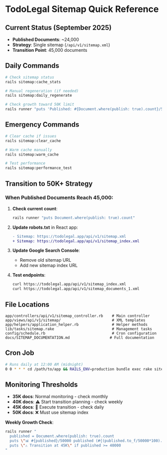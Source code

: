 # TodoLegal Sitemap Quick Reference

## Current Status (September 2025)
- **Published Documents**: ~24,000
- **Strategy**: Single sitemap (`/api/v1/sitemap.xml`)
- **Transition Point**: 45,000 documents

## Daily Commands

```bash
# Check sitemap status
rails sitemap:cache_stats

# Manual regeneration (if needed)
rails sitemap:daily_regenerate

# Check growth toward 50K limit
rails runner "puts 'Published: #{Document.where(publish: true).count}/50000'"
```

## Emergency Commands

```bash
# Clear cache if issues
rails sitemap:clear_cache

# Warm cache manually
rails sitemap:warm_cache

# Test performance
rails sitemap:performance_test
```

## Transition to 50K+ Strategy

### When Published Documents Reach 45,000:

1. **Check current count**:
   ```bash
   rails runner "puts Document.where(publish: true).count"
   ```

2. **Update robots.txt** in React app:
   ```diff
   - Sitemap: https://todolegal.app/api/v1/sitemap.xml
   + Sitemap: https://todolegal.app/api/v1/sitemap_index.xml
   ```

3. **Update Google Search Console**:
   - Remove old sitemap URL
   - Add new sitemap index URL

4. **Test endpoints**:
   ```bash
   curl https://todolegal.app/api/v1/sitemap_index.xml
   curl https://todolegal.app/api/v1/sitemap_documents_1.xml
   ```

## File Locations

```
app/controllers/api/v1/sitemap_controller.rb    # Main controller
app/views/api/v1/sitemap/                       # XML templates  
app/helpers/application_helper.rb               # Helper methods
lib/tasks/sitemap.rake                          # Management tasks
config/schedule.rb                              # Cron configuration
docs/SITEMAP_DOCUMENTATION.md                  # Full documentation
```

## Cron Job

```bash
# Runs daily at 12:00 AM (midnight)
0 0 * * * cd /path/to/app && RAILS_ENV=production bundle exec rake sitemap:daily_regenerate
```

## Monitoring Thresholds

- **35K docs**: Normal monitoring - check monthly
- **40K docs**: ⚠️ Start transition planning - check weekly  
- **45K docs**: 🚨 Execute transition - check daily
- **50K docs**: ❌ Must use sitemap index

**Weekly Growth Check**:
```bash
rails runner "
  published = Document.where(publish: true).count
  puts \"📊 #{published}/50000 published (#{(published.to_f/50000*100).round(1)}%)\"
  puts \"⚠️ Transition at 45K\" if published >= 40000
"
```
